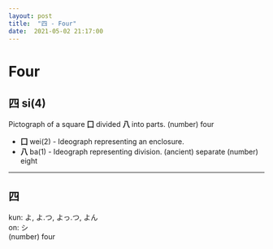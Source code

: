 ```yaml
---
layout: post
title:  "四 - Four"
date:  2021-05-02 21:17:00
---
```


# Four

## 四 si(4)

Pictograph of a square **囗** divided **八** into parts.
(number) four

- **囗** wei(2) - Ideograph representing an enclosure.
- **八** ba(1) - Ideograph representing division.
(ancient) separate
(number) eight

------

## 四

kun: よ, よ.つ, よっ.つ, よん  
on: シ  
(number) four
